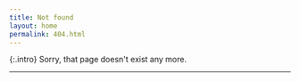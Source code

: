 ```yaml
---
title: Not found
layout: home
permalink: 404.html
---
```


{:.intro}
  Sorry, that page doesn't exist any more.

-----

